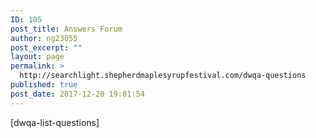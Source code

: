 ```yaml
---
ID: 105
post_title: Answers Forum
author: ng23055
post_excerpt: ""
layout: page
permalink: >
  http://searchlight.shepherdmaplesyrupfestival.com/dwqa-questions
published: true
post_date: 2017-12-20 19:01:54
---
```

[dwqa-list-questions]